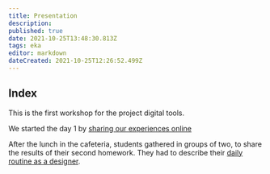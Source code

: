 ```yaml
---
title: Presentation
description: 
published: true
date: 2021-10-25T13:48:30.813Z
tags: eka
editor: markdown
dateCreated: 2021-10-25T12:26:52.499Z
---
```


## Index
This is the first workshop for the project digital tools.

We started the day 1 by [sharing our experiences online](/en/tallinn-workshop/sharing-experiences)

After the lunch in the cafeteria, students gathered in groups of two, to share the results of their second homework. They had to describe their [daily routine as a designer](/en/tallinn-workshop/from-daily-routine-to-theme). 